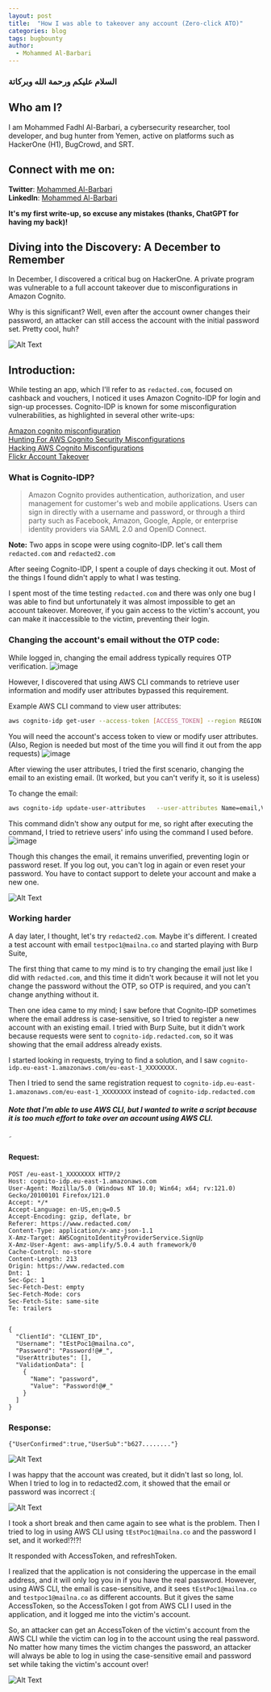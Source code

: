 ```yaml
---
layout: post
title:  "How I was able to takeover any account (Zero-click ATO)"
categories: blog
tags: bugbounty
author:
  - Mohammed Al-Barbari
---
```

 

### السلام عليكم ورحمة الله وبركاتة 
## Who am I?
I am Mohammed Fadhl Al-Barbari, a cybersecurity researcher, tool developer, and bug hunter from Yemen, active on platforms such as HackerOne (H1), BugCrowd, and SRT.

## Connect with me on:

**Twitter**:     [Mohammed Al-Barbari](https://twitter.com/m4dm0e)  
**LinkedIn**:     [Mohammed Al-Barbari](https://www.linkedin.com/in/albarbari/)

**It's my first write-up, so excuse any mistakes (thanks, ChatGPT for having my back)!**

## Diving into the Discovery: A December to Remember
In December, I discovered a critical bug on HackerOne. A private program was vulnerable to a full account takeover due to misconfigurations in Amazon Cognito.

Why is this significant? Well, even after the account owner changes their password, an attacker can still access the account with the initial password set. Pretty cool, huh?

![Alt Text](https://media4.giphy.com/media/v1.Y2lkPTc5MGI3NjExY281M3hpdjBzd2hqM2RhbGMzYWg2azE0dGwyNXphemptaTRjZHg2ciZlcD12MV9pbnRlcm5hbF9naWZfYnlfaWQmY3Q9Zw/SQQ5VpVKhCM9O/giphy.gif)


## Introduction:
While testing an app, which I'll refer to as `redacted.com`, focused on cashback and vouchers, I noticed it uses Amazon Cognito-IDP for login and sign-up processes. Cognito-IDP is known for some misconfiguration vulnerabilities, as highlighted in several other write-ups:

[Amazon cognito misconfiguration](https://systemweakness.com/amazon-cognito-misconfiguration-4e90d14377c7)  
[Hunting For AWS Cognito Security Misconfigurations](https://www.yassineaboukir.com/talks/NahamConEU2022.pdf)  
[Hacking AWS Cognito Misconfigurations](https://notsosecure.com/hacking-aws-cognito-misconfigurations)  
[Flickr Account Takeover](https://security.lauritz-holtmann.de/advisories/flickr-account-takeover/)  


### What is Cognito-IDP?
>Amazon Cognito provides authentication, authorization, and user management for customer's web and mobile applications. Users can sign in directly with a username and password, or through a third party such as Facebook, Amazon, Google, Apple, or enterprise identity providers via SAML 2.0 and OpenID Connect.

**Note:** Two apps in scope were using cognito-IDP. let's call them `redacted.com` and `redacted2.com` 

After seeing Cognito-IDP,  I spent a couple of days checking it out. Most of the things I found didn't apply to what I was testing.

I spent most of the time testing `redacted.com` and there was only one bug I was able to find but unfortunately it was almost impossible to get an account takeover. 
Moreover, if you gain access to the victim's account, you can make it inaccessible to the victim, preventing their login.

### Changing the account's email without the OTP code:

While logged in, changing the email address typically requires OTP verification. 
![image](../../../../assets/images/emailchanging.png)


However, I discovered that using AWS CLI commands to retrieve user information and modify user attributes bypassed this requirement.

Example AWS CLI command to view user attributes:
```bash
aws cognito-idp get-user --access-token [ACCESS_TOKEN] --region REGION
```
You will need the account's access token to view or modify user attributes. (Also, Region is needed but most of the time you will find it out from the app requests)
![image](../../../../assets/images/getuserinfo.png)


After viewing the user attributes, I tried the first scenario, changing the email to an existing email. (It worked, but you can't verify it, so it is useless)

To change the email:
```bash
aws cognito-idp update-user-attributes   --user-attributes Name=email,Value="newEmail@mailna.co" --access-token  [ACCESS_TOKEN] --region REGION
```
This command didn't show any output for me, so right after executing the command, I tried to retrieve users' info using the command I used before.
![image](../../../../assets/images/emailischanged.png)

Though this changes the email, it remains unverified, preventing login or password reset.
If you log out, you can't log in again or even reset your password. You have to contact support to delete your account and make a new one.

![Alt Text](https://i.imgur.com/PxO2Qv9.gif)

### Working harder
A day later, I thought, let's try `redacted2.com`. Maybe it's different. I created a test account with email `testpoc1@mailna.co` and started playing with Burp Suite, 

The first thing that came to my mind is to try changing the email just like I did with `redacted.com`, and this time it didn't work because it will not let you change the password without the OTP, so OTP is required, and you can't change anything without it.


Then one idea came to my mind; I saw before that Cognito-IDP sometimes where the email address is case-sensitive, so I tried to register a new account with an existing email.
I tried with Burp Suite, but it didn't work because requests were sent to `cognito-idp.redacted.com`, so it was showing that the email address already exists.

I started looking in requests, trying to find a solution, and I saw `cognito-idp.eu-east-1.amazonaws.com/eu-east-1_XXXXXXXX.`

Then I tried to send the same registration request to `cognito-idp.eu-east-1.amazonaws.com/eu-east-1_XXXXXXXX` instead of `cognito-idp.redacted.com`

##### Note that I'm able to use AWS CLI, but I wanted to write a script because it is too much effort to take over an account using AWS CLI.

َ
#### Request:
```
POST /eu-east-1_XXXXXXXX HTTP/2
Host: cognito-idp.eu-east-1.amazonaws.com
User-Agent: Mozilla/5.0 (Windows NT 10.0; Win64; x64; rv:121.0) Gecko/20100101 Firefox/121.0
Accept: */*
Accept-Language: en-US,en;q=0.5
Accept-Encoding: gzip, deflate, br
Referer: https://www.redacted.com/
Content-Type: application/x-amz-json-1.1
X-Amz-Target: AWSCognitoIdentityProviderService.SignUp
X-Amz-User-Agent: aws-amplify/5.0.4 auth framework/0
Cache-Control: no-store
Content-Length: 213
Origin: https://www.redacted.com
Dnt: 1
Sec-Gpc: 1
Sec-Fetch-Dest: empty
Sec-Fetch-Mode: cors
Sec-Fetch-Site: same-site
Te: trailers


{
  "ClientId": "CLIENT_ID",
  "Username": "tEstPoc1@mailna.co",
  "Password": "Password!@#_",
  "UserAttributes": [],
  "ValidationData": [
    {
      "Name": "password",
      "Value": "Password!@#_"
    }
  ]
}
```

### Response:
```
{"UserConfirmed":true,"UserSub":"b627........"}
```

![Alt Text](https://media0.giphy.com/media/v1.Y2lkPTc5MGI3NjExYnJoNWdmdXpybnB0OWQyd253czhoamF3cWtyand5ZGR1ZGJyd2ttYiZlcD12MV9pbnRlcm5hbF9naWZfYnlfaWQmY3Q9Zw/Sqfu14lSonVN219Zb6/giphy.gif)

I was happy that the account was created, but it didn't last so long, lol. When I tried to log in to redacted2.com, it showed that the email or password was incorrect :(

![Alt Text](https://media1.giphy.com/media/3o7btYLAW7doynq3p6/giphy.gif?cid=ecf05e47xfgoyljpem9hieta41yq3mjeci4e6ux5sv42h67a&ep=v1_gifs_search&rid=giphy.gif&ct=g)


I took a short break and then came again to see what is the problem. Then I tried to log in using AWS CLI using `tEstPoc1@mailna.co` and the password I set, and it worked!?!?!

It responded with AccessToken, and refreshToken.

I realized that the application is not considering the uppercase in the email address, and it will only log you in if you have the real password. However, using AWS CLI, the email is case-sensitive, and it sees `tEstPoc1@mailna.co` and `testpoc1@mailna.co` as different accounts. But it gives the same AccessToken, so the AccessToken I got from AWS CLI I used in the application, and it logged me into the victim's account.

So, an attacker can get an AccessToken of the victim's account from the AWS CLI while the victim can log in to the account using the real password. No matter how many times the victim changes the password, an attacker will always be able to log in using the case-sensitive email and password set while taking the victim's account over!


![Alt Text](https://media0.giphy.com/media/25JGQ0SPpafi8/giphy.gif?cid=ecf05e477jlkbjzeus3osgri2a7rwtyj2pxnd5quolrd5ucu&ep=v1_gifs_search&rid=giphy.gif&ct=g)
